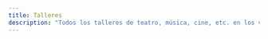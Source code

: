 ```yaml
---
title: Talleres
description: "Todos los talleres de teatro, música, cine, etc. en los valles de Merlo y Traslasierra"
---
```

